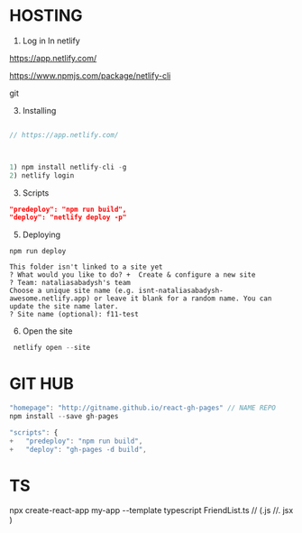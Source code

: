

# HOSTING  
1) Log in In netlify

https://app.netlify.com/

https://www.npmjs.com/package/netlify-cli

git 

3) Installing


```js

// https://app.netlify.com/



1) npm install netlify-cli -g
2) netlify login 

```

3) Scripts 

```json
"predeploy": "npm run build",
"deploy": "netlify deploy -p"
```

5) Deploying 


```
npm run deploy 

```


```
This folder isn't linked to a site yet
? What would you like to do? +  Create & configure a new site
? Team: nataliasabadysh's team
Choose a unique site name (e.g. isnt-nataliasabadysh-awesome.netlify.app) or leave it blank for a random name. You can update the site name later.
? Site name (optional): f11-test
 ```


6) Open the site 

```js
 netlify open --site
```





# GIT HUB 


```js
"homepage": "http://gitname.github.io/react-gh-pages" // NAME REPO 
npm install --save gh-pages

"scripts": {
+   "predeploy": "npm run build",
+   "deploy": "gh-pages -d build",
```





# TS 
npx create-react-app my-app --template typescript
FriendList.ts // (.js  //. jsx )
